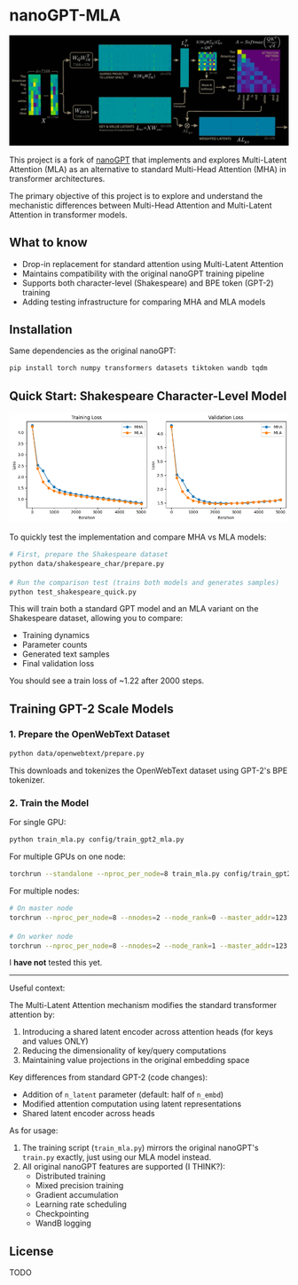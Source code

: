 # nanoGPT-MLA

![Multi-Latent Attention](assets/mla.jpg)

This project is a fork of [nanoGPT](https://github.com/karpathy/nanoGPT) that implements and explores Multi-Latent Attention (MLA) as an alternative to standard Multi-Head Attention (MHA) in transformer architectures.

The primary objective of this project is to explore and understand the mechanistic differences between Multi-Head Attention and Multi-Latent Attention in transformer models.

## What to know

- Drop-in replacement for standard attention using Multi-Latent Attention
- Maintains compatibility with the original nanoGPT training pipeline
- Supports both character-level (Shakespeare) and BPE token (GPT-2) training
- Adding testing infrastructure for comparing MHA and MLA models

## Installation

Same dependencies as the original nanoGPT:

```bash
pip install torch numpy transformers datasets tiktoken wandb tqdm
```

## Quick Start: Shakespeare Character-Level Model

![Multi-Latent Attention](assets/comparison.png)

To quickly test the implementation and compare MHA vs MLA models:

```bash
# First, prepare the Shakespeare dataset
python data/shakespeare_char/prepare.py

# Run the comparison test (trains both models and generates samples)
python test_shakespeare_quick.py
```

This will train both a standard GPT model and an MLA variant on the Shakespeare dataset, allowing you to compare:
- Training dynamics
- Parameter counts
- Generated text samples
- Final validation loss

You should see a train loss of ~1.22 after 2000 steps.

## Training GPT-2 Scale Models

### 1. Prepare the OpenWebText Dataset

```bash
python data/openwebtext/prepare.py
```

This downloads and tokenizes the OpenWebText dataset using GPT-2's BPE tokenizer.

### 2. Train the Model

For single GPU:
```bash
python train_mla.py config/train_gpt2_mla.py
```

For multiple GPUs on one node:
```bash
torchrun --standalone --nproc_per_node=8 train_mla.py config/train_gpt2_mla.py
```

For multiple nodes:
```bash
# On master node
torchrun --nproc_per_node=8 --nnodes=2 --node_rank=0 --master_addr=123.456.123.456 --master_port=1234 train_mla.py

# On worker node
torchrun --nproc_per_node=8 --nnodes=2 --node_rank=1 --master_addr=123.456.123.456 --master_port=1234 train_mla.py
```

I **have not** tested this yet.

---

Useful context:


The Multi-Latent Attention mechanism modifies the standard transformer attention by:
1. Introducing a shared latent encoder across attention heads (for keys and values ONLY)
2. Reducing the dimensionality of key/query computations
3. Maintaining value projections in the original embedding space

Key differences from standard GPT-2 (code changes):
- Addition of `n_latent` parameter (default: half of `n_embd`)
- Modified attention computation using latent representations
- Shared latent encoder across heads

As for usage:

1. The training script (`train_mla.py`) mirrors the original nanoGPT's `train.py` exactly, just using our MLA model instead.
2. All original nanoGPT features are supported (I THINK?):
   - Distributed training
   - Mixed precision training
   - Gradient accumulation
   - Learning rate scheduling
   - Checkpointing
   - WandB logging


## License

TODO
